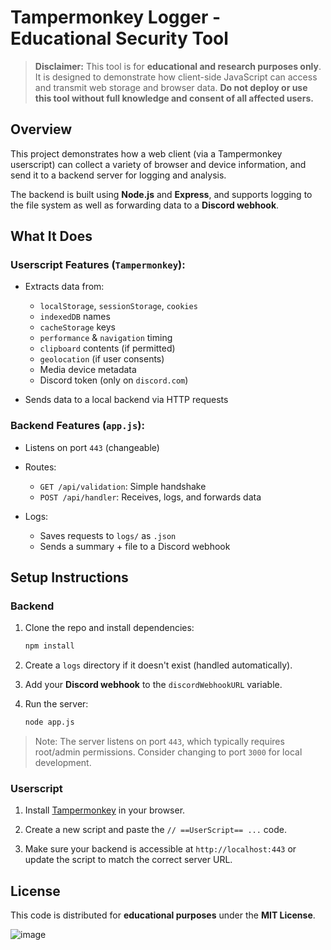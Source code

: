 # Tampermonkey Logger - Educational Security Tool

> **Disclaimer:** This tool is for **educational and research purposes only**. It is designed to demonstrate how client-side JavaScript can access and transmit web storage and browser data. **Do not deploy or use this tool without full knowledge and consent of all affected users.**

## Overview

This project demonstrates how a web client (via a Tampermonkey userscript) can collect a variety of browser and device information, and send it to a backend server for logging and analysis.

The backend is built using **Node.js** and **Express**, and supports logging to the file system as well as forwarding data to a **Discord webhook**.

## What It Does

### Userscript Features (`Tampermonkey`):

* Extracts data from:

  * `localStorage`, `sessionStorage`, `cookies`
  * `indexedDB` names
  * `cacheStorage` keys
  * `performance` & `navigation` timing
  * `clipboard` contents (if permitted)
  * `geolocation` (if user consents)
  * Media device metadata
  * Discord token (only on `discord.com`)
* Sends data to a local backend via HTTP requests

### Backend Features (`app.js`):

* Listens on port `443` (changeable)
* Routes:

  * `GET /api/validation`: Simple handshake
  * `POST /api/handler`: Receives, logs, and forwards data
* Logs:

  * Saves requests to `logs/` as `.json`
  * Sends a summary + file to a Discord webhook

## Setup Instructions

### Backend

1. Clone the repo and install dependencies:

   ```bash
   npm install
   ```

2. Create a `logs` directory if it doesn't exist (handled automatically).

3. Add your **Discord webhook** to the `discordWebhookURL` variable.

4. Run the server:

   ```bash
   node app.js
   ```

> Note: The server listens on port `443`, which typically requires root/admin permissions. Consider changing to port `3000` for local development.

### Userscript

1. Install [Tampermonkey](https://tampermonkey.net/) in your browser.

2. Create a new script and paste the `// ==UserScript== ...` code.

3. Make sure your backend is accessible at `http://localhost:443` or update the script to match the correct server URL.

## License

This code is distributed for **educational purposes** under the **MIT License**. 


![image](https://github.com/user-attachments/assets/50f53468-7c45-4599-acd6-9eb7323c294d)

